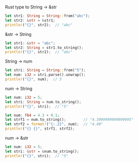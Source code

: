 Rust type to
String → &str

```Rust
let str1: String = String::from("abc");
let str2: &str = &str1;
println!("{}", str2);  // "abc"

```

&str → String

```Rust
let str1: &str = "abc";
let str2: String = str1.to_string();
println!("{}", str2);  // "abc"
```

String → num

```rust
let stri: String = String::from("5");
let num: i32 = stri.parse().unwrap();
println!("{}", num);  // 5
```

num → String

```rust
let num: i32 = 5;
let stri: String = num.to_string();
println!("{}", stri);  // "5"
```

```rust
let num: f64 = 4.3 + 0.1;
let strf1 = num.to_string();        // "4.3999999999999995"
let strf2 = format!("{:.2}", num);  // "4.40"
println!("{} {}", strf1, strf2);
```

num → &str

```rust
let num: i32 = 5;
let stri: &str = &num.to_string();
println!("{}", stri);  // "5"
```
